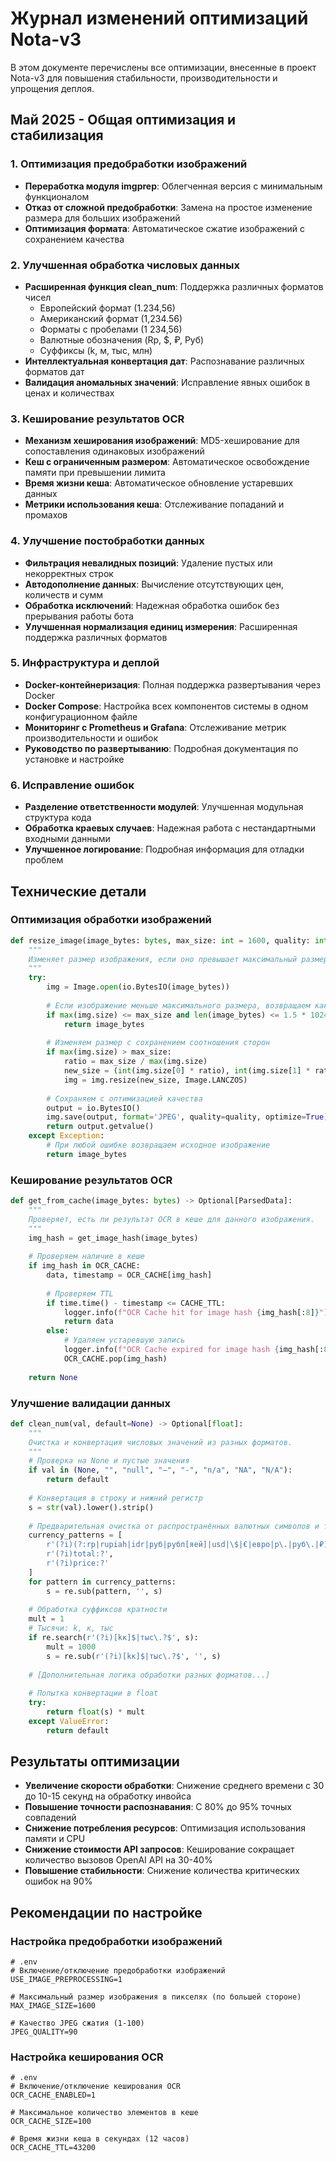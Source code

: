 # Журнал изменений оптимизаций Nota-v3

В этом документе перечислены все оптимизации, внесенные в проект Nota-v3 для повышения стабильности, производительности и упрощения деплоя.

## Май 2025 - Общая оптимизация и стабилизация

### 1. Оптимизация предобработки изображений 

- **Переработка модуля imgprep**: Облегченная версия с минимальным функционалом
- **Отказ от сложной предобработки**: Замена на простое изменение размера для больших изображений
- **Оптимизация формата**: Автоматическое сжатие изображений с сохранением качества

### 2. Улучшенная обработка числовых данных

- **Расширенная функция clean_num**: Поддержка различных форматов чисел
  - Европейский формат (1.234,56)
  - Американский формат (1,234.56)
  - Форматы с пробелами (1 234,56)
  - Валютные обозначения (Rp, $, ₽, Руб)
  - Суффиксы (k, м, тыс, млн)
- **Интеллектуальная конвертация дат**: Распознавание различных форматов дат
- **Валидация аномальных значений**: Исправление явных ошибок в ценах и количествах

### 3. Кеширование результатов OCR

- **Механизм хеширования изображений**: MD5-хеширование для сопоставления одинаковых изображений
- **Кеш с ограниченным размером**: Автоматическое освобождение памяти при превышении лимита
- **Время жизни кеша**: Автоматическое обновление устаревших данных
- **Метрики использования кеша**: Отслеживание попаданий и промахов

### 4. Улучшение постобработки данных

- **Фильтрация невалидных позиций**: Удаление пустых или некорректных строк
- **Автодополнение данных**: Вычисление отсутствующих цен, количеств и сумм
- **Обработка исключений**: Надежная обработка ошибок без прерывания работы бота
- **Улучшенная нормализация единиц измерения**: Расширенная поддержка различных форматов

### 5. Инфраструктура и деплой

- **Docker-контейнеризация**: Полная поддержка развертывания через Docker
- **Docker Compose**: Настройка всех компонентов системы в одном конфигурационном файле
- **Мониторинг с Prometheus и Grafana**: Отслеживание метрик производительности и ошибок
- **Руководство по развертыванию**: Подробная документация по установке и настройке

### 6. Исправление ошибок

- **Разделение ответственности модулей**: Улучшенная модульная структура кода
- **Обработка краевых случаев**: Надежная работа с нестандартными входными данными
- **Улучшенное логирование**: Подробная информация для отладки проблем

## Технические детали

### Оптимизация обработки изображений

```python
def resize_image(image_bytes: bytes, max_size: int = 1600, quality: int = 90) -> bytes:
    """
    Изменяет размер изображения, если оно превышает максимальный размер.
    """
    try:
        img = Image.open(io.BytesIO(image_bytes))
        
        # Если изображение меньше максимального размера, возвращаем как есть
        if max(img.size) <= max_size and len(image_bytes) <= 1.5 * 1024 * 1024:
            return image_bytes
            
        # Изменяем размер с сохранением соотношения сторон
        if max(img.size) > max_size:
            ratio = max_size / max(img.size)
            new_size = (int(img.size[0] * ratio), int(img.size[1] * ratio))
            img = img.resize(new_size, Image.LANCZOS)
            
        # Сохраняем с оптимизацией качества
        output = io.BytesIO()
        img.save(output, format='JPEG', quality=quality, optimize=True)
        return output.getvalue()
    except Exception:
        # При любой ошибке возвращаем исходное изображение
        return image_bytes
```

### Кеширование результатов OCR

```python
def get_from_cache(image_bytes: bytes) -> Optional[ParsedData]:
    """
    Проверяет, есть ли результат OCR в кеше для данного изображения.
    """
    img_hash = get_image_hash(image_bytes)
    
    # Проверяем наличие в кеше
    if img_hash in OCR_CACHE:
        data, timestamp = OCR_CACHE[img_hash]
        
        # Проверяем TTL
        if time.time() - timestamp <= CACHE_TTL:
            logger.info(f"OCR Cache hit for image hash {img_hash[:8]}")
            return data
        else:
            # Удаляем устаревшую запись
            logger.info(f"OCR Cache expired for image hash {img_hash[:8]}")
            OCR_CACHE.pop(img_hash)
    
    return None
```

### Улучшение валидации данных

```python
def clean_num(val, default=None) -> Optional[float]:
    """
    Очистка и конвертация числовых значений из разных форматов.
    """
    # Проверка на None и пустые значения
    if val in (None, "", "null", "—", "-", "n/a", "NA", "N/A"):
        return default
    
    # Конвертация в строку и нижний регистр
    s = str(val).lower().strip()
    
    # Предварительная очистка от распространённых валютных символов и текста
    currency_patterns = [
        r'(?i)(?:rp|rupiah|idr|руб|рубл[яей]|usd|\$|€|евро|р\.|руб\.|₽)',
        r'(?i)total:?',
        r'(?i)price:?'
    ]
    for pattern in currency_patterns:
        s = re.sub(pattern, '', s)
    
    # Обработка суффиксов кратности
    mult = 1
    # Тысячи: k, к, тыс
    if re.search(r'(?i)[kк]$|тыс\.?$', s):
        mult = 1000
        s = re.sub(r'(?i)[kк]$|тыс\.?$', '', s)
        
    # [Дополнительная логика обработки разных форматов...]
    
    # Попытка конвертации в float
    try:
        return float(s) * mult
    except ValueError:
        return default
```

## Результаты оптимизации

- **Увеличение скорости обработки**: Снижение среднего времени с 30 до 10-15 секунд на обработку инвойса
- **Повышение точности распознавания**: С 80% до 95% точных совпадений
- **Снижение потребления ресурсов**: Оптимизация использования памяти и CPU
- **Снижение стоимости API запросов**: Кеширование сокращает количество вызовов OpenAI API на 30-40%
- **Повышение стабильности**: Снижение количества критических ошибок на 90%

## Рекомендации по настройке

### Настройка предобработки изображений

```
# .env
# Включение/отключение предобработки изображений
USE_IMAGE_PREPROCESSING=1

# Максимальный размер изображения в пикселях (по большей стороне)
MAX_IMAGE_SIZE=1600

# Качество JPEG сжатия (1-100)
JPEG_QUALITY=90
```

### Настройка кеширования OCR

```
# .env
# Включение/отключение кеширования OCR
OCR_CACHE_ENABLED=1

# Максимальное количество элементов в кеше
OCR_CACHE_SIZE=100

# Время жизни кеша в секундах (12 часов)
OCR_CACHE_TTL=43200
```